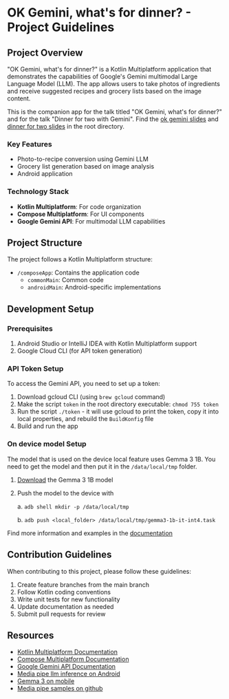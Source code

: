 # OK Gemini, what's for dinner? - Project Guidelines

## Project Overview

"OK Gemini, what's for dinner?" is a Kotlin Multiplatform application that demonstrates the capabilities of Google's Gemini multimodal Large Language Model (LLM). The app allows users to take photos of ingredients and receive suggested recipes and grocery lists based on the image content.

This is the companion app for the talk titled "OK Gemini, what's for dinner?" and for the talk "Dinner for two with Gemini". Find the [ok gemini slides](ok_gemini_slides.pdf) and [dinner for two slides](dinner_for_two.pdf) in the root directory.

### Key Features
- Photo-to-recipe conversion using Gemini LLM
- Grocery list generation based on image analysis
- Android application

### Technology Stack
- **Kotlin Multiplatform**: For code organization
- **Compose Multiplatform**: For UI components
- **Google Gemini API**: For multimodal LLM capabilities

## Project Structure

The project follows a Kotlin Multiplatform structure:

- `/composeApp`: Contains the application code
  - `commonMain`: Common code
  - `androidMain`: Android-specific implementations

## Development Setup

### Prerequisites
1. Android Studio or IntelliJ IDEA with Kotlin Multiplatform support
2. Google Cloud CLI (for API token generation)

### API Token Setup
To access the Gemini API, you need to set up a token:
1. Download gcloud CLI (using `brew gcloud` command)
2. Make the script `token` in the root directory executable: `chmod 755 token`
3. Run the script `./token` - it will use gcloud to print the token, copy it into local properties, and rebuild the `BuildKonfig` file
4. Build and run the app

### On device model Setup
The model that is used on the device local feature uses Gemma 3 1B. You need to get the model and then put it in the `/data/local/tmp` folder.
1. [Download](https://huggingface.co/litert-community/Gemma3-1B-IT/resolve/main/gemma3-1b-it-int4.task) the Gemma 3 1B model
2. Push the model to the device with

   a. `adb shell mkdir -p /data/local/tmp`

   b. `adb push <local_folder> /data/local/tmp/gemma3-1b-it-int4.task`

Find more information and examples in the [documentation](https://ai.google.dev/edge/mediapipe/solutions/genai/llm_inference/android)

## Contribution Guidelines

When contributing to this project, please follow these guidelines:

1. Create feature branches from the main branch
2. Follow Kotlin coding conventions
3. Write unit tests for new functionality
4. Update documentation as needed
5. Submit pull requests for review

## Resources

- [Kotlin Multiplatform Documentation](https://www.jetbrains.com/help/kotlin-multiplatform-dev/get-started.html)
- [Compose Multiplatform Documentation](https://www.jetbrains.com/lp/compose-multiplatform/)
- [Google Gemini API Documentation](https://ai.google.dev/docs)
- [Media pipe llm inference on Android](https://ai.google.dev/edge/mediapipe/solutions/genai/llm_inference/android)
- [Gemma 3 on mobile](https://developers.googleblog.com/en/gemma-3-on-mobile-and-web-with-google-ai-edge/)
- [Media pipe samples on github](https://github.com/google-ai-edge/mediapipe-samples/blob/main/examples/llm_inference/android/README.md)